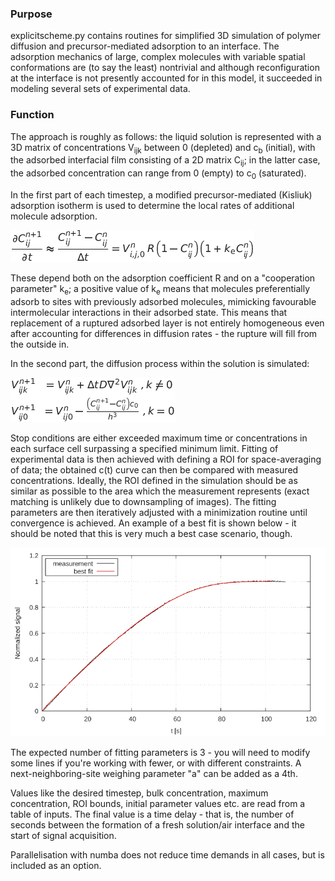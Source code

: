 ### Purpose

explicitscheme.py contains routines for simplified 3D simulation of polymer diffusion and precursor-mediated adsorption to an interface. The adsorption mechanics of large, complex molecules with variable spatial conformations are (to say the least) nontrivial and although reconfiguration at the interface is not presently accounted for in this model, it succeeded in modeling several sets of experimental data.

### Function

The approach is roughly as follows: the liquid solution is represented with a 3D matrix of concentrations V<sub>ijk</sub> between 0 (depleted) and c<sub>b</sub> (initial), with the adsorbed interfacial film consisting of a 2D matrix C<sub>ij</sub>; in the latter case, the adsorbed concentration can range from 0 (empty) to c<sub>0</sub> (saturated).

In the first part of each timestep, a modified precursor-mediated (Kisliuk) adsorption isotherm is used to determine the local rates of additional molecule adsorption.

![](https://github.com/timzuntar/numerical-utilities/blob/master/Polymer_adsorption/figures/adsorption_rate.png?raw=true)

These depend both on the adsorption coefficient R and on a "cooperation parameter" k<sub>e</sub>; a positive value of k<sub>e</sub> means that molecules preferentially adsorb to sites with previously adsorbed molecules, mimicking favourable intermolecular interactions in their adsorbed state. This means that replacement of a ruptured adsorbed layer is not entirely homogeneous even after accounting for differences in diffusion rates - the rupture will fill from the outside in.

In the second part, the diffusion process within the solution is simulated:


![](https://github.com/timzuntar/numerical-utilities/blob/master/Polymer_adsorption/figures/concentration_timestep.png?raw=true)


Stop conditions are either exceeded maximum time or concentrations in each surface cell surpassing a specified minimum limit. Fitting of experimental data is then achieved with defining a ROI for space-averaging of data; the obtained c(t) curve can then be compared with measured concentrations. Ideally, the ROI defined in the simulation should be as similar as possible to the area which the measurement represents (exact matching is unlikely due to downsampling of images). The fitting parameters are then iteratively adjusted with a minimization routine until convergence is achieved. An example of a best fit is shown below - it should be noted that this is very much a best case scenario, though.

![](https://github.com/timzuntar/numerical-utilities/blob/master/Polymer_adsorption/figures/example_fit.png?raw=true)

The expected number of fitting parameters is 3 - you will need to modify some lines if you're working with fewer, or with different constraints. A next-neighboring-site weighing parameter "a" can be added as a 4th.

Values like the desired timestep, bulk concentration, maximum concentration, ROI bounds, initial parameter values etc. are read from a table of inputs. The final value is a time delay - that is, the number of seconds between the formation of a fresh solution/air interface and the start of signal acquisition.

Parallelisation with numba does not reduce time demands in all cases, but is included as an option.
